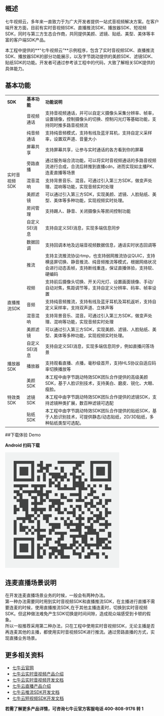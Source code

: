 ## 概述

七牛视频云，多年来一直致力于为广大开发者提供一站式音视频解决方案。在客户端开发方面，目前有实时音视频SDK、直播推流SDK、播放器SDK、短视频SDK，同时与第三方生态合作商，共同提供美颜、滤镜、贴纸、美型、美体等丰富的客户端SDK产品。

本工程中提供的**“七牛视频云”**示例程序，包含了实时音视频SDK、直播推流SDK、播放器SDK的部分功能展示，以及字节跳动提供的美颜SDK、滤镜SDK、贴纸SDK的功能。开发者可通过参考该工程中的代码，大致了解相关SDK提供的具体能力。 

## 基本功能



<table>
<tr>
	<td><b>SDK</b></td>
	<td><b>基本功能</b></td>
	<td><b>功能说明</b></td>		
</tr>	

<tr>
	<td rowspan="9">实时音视频SDK</td>
	<td>音视频通话</td>
	<td>支持音视频通话，并可以自定义摄像头采集分辨率、帧率，设置镜像，控制摄像头的切换、控制闪光灯等基础功能，支持同时推多路音视频流</td>
</tr>	

<tr>
	<td>纯音频通话</td>
	<td>支持纯音频模式，支持有线及蓝牙耳机，支持自定义采样率，设置双声道、音量大小</td>	
</tr>	

<tr>
	<td>屏幕共享</td>
	<td>支持屏幕共享，让参与实时通话的各方看到你的屏幕</td>
</tr>	

<tr>
	<td>旁路直播</td>
	<td>通过服务端合流功能，可以将实时音视频通话的多路音视频流进行合成，合流后转推到直播cdn，进而实现如主播PK、连麦直播等场景</td>	
</tr>	

<tr>
	<td>混音混响</td>
	<td>支持背景音乐、混音。可通过引入第三方SDK，做变声处理、混响等功能，实现音频实时处理</td>	
</tr>	

<tr>
	<td>美颜滤镜</td>
	<td>可以通过引入第三方SDK，实现美颜、滤镜、人脸贴纸、美型、美体等多种功能，实现视频实时处理。</td>	
</tr>	

<tr>
	<td>房间管理</td>
	<td>支持踢人、静音、关闭摄像头等房间控制功能</td>
</tr>	

<tr>
	<td>自定义SEI消息</td>
	<td>支持自定义SEI消息，实现多端信息同步</td>
</tr>	

<tr>
	<td>数据回调</td>
	<td>支持回调本地及远端音视频数据信息，通话实时状态回调等</td>
</tr>	


<tr>
	<td rowspan="6">直播推流SDK</td>
	<td>推流</td>
	<td>支持主流推流协议rtmp，也支持弱网推流协议QUIC，支持横竖屏切换、静音推流、纯音频推流等模式，根据网络状况会进行动态丢帧，支持断线重连，保证直播体验，支持软、硬编码</td>
</tr>	

<tr>
	<td>视频</td>
	<td>支持前后摄像头切换、开关闪光灯、设置画面镜像、手动/自动对焦，焦距调节等，支持自定义分辨率、码率、帧率设置</td>
</tr>	

<tr>
	<td>音频</td>
	<td>支持纯音频推流，支持有线及蓝牙耳机及耳机返听，支持自定义采样率，支持双声道、立体声等</td>
</tr>	

<tr>
	<td>混音混响</td>
	<td>支持背景音乐、混音。可通过引入第三方SDK，做变声处理、混响等功能，实现音频实时处理</td>	
</tr>	

<tr>
	<td>美颜滤镜</td>
	<td>可以通过引入第三方SDK，实现美颜、滤镜、人脸贴纸、美型、美体等多种功能，实现视频实时处理。</td>	
</tr>	

<tr>
	<td>自定义SEI消息</td>
	<td>支持自定义SEI消息，实现多端信息同步，例如直播问答场景</td>
</tr>	


<tr>
	<td>播放器SDK</td>
	<td>播放器</td>
	<td>支持观看直播、点播，毫秒级首开，支持HLS协议自适应码率切换播放等</td>
</tr>	

<tr>
	<td rowspan="3">特效类SDK</td>
	<td>美颜SDK</td>
	<td>本工程中由字节跳动特效SDK团队合作提供的高级美颜SDK，基于人脸识别技术，支持美白、磨皮、锐化、大眼、瘦脸。</td>
</tr>	

<tr>
	<td>滤镜SDK</td>
	<td>本工程中由字节跳动特效SDK团队合作提供的滤镜SDK，支持滤镜种类扩展，数百种滤镜可选配</td>
</tr>	

<tr>
	<td>贴纸SDK</td>
	<td>本工程中由字节跳动特效SDK团队合作提供的贴纸SDK，基于人脸识别技术，可提供静态/动态贴纸，2D/3D贴纸，多种贴纸类型可选配。</td>
</tr>	

</table>

##下载体验 Demo

**Android 扫码下载**

![](./download.png)

## 连麦直播场景说明

在开发连麦直播场景业务的时候，一般会有两种办法。</br>
第一种办法需要同时用到实时音视频SDK和直播推流SDK，在主播进行直播不需要连麦的时候，使用直播推流SDK,在于其他主播连麦时，切换到实时音视频SDK。但这种做法难免产生SDK切换是时间间隙，造成观众端感受到卡顿的假象。</br>
所以一般推荐采用第二种办法，只在工程中使用实时音视频SDK，无论主播是否再连麦其他的主播，都使用实时音视频SDK进行推流。通过旁路直播的方式，实现直播业务场景。

## 更多相关资料


- [七牛云官网](https://www.qiniu.com/)
- [七牛云实时音视频产品介绍](https://www.qiniu.com/products/rtn)
- [七牛云实时音视频开发文档](https://doc.qnsdk.com/rtn/)
- [七牛云直播产品介绍](https://www.qiniu.com/products/pili)
- [七牛云推流SDK开发文档](https://developer.qiniu.com/pili/sdk/5028/push-the-sdk-download-experience)
- [七牛云短视频SDK开发文档](https://developer.qiniu.com/pili/sdk/3731/short-video)

**若需了解更多产品详情，可咨询七牛云官方客服电话 400-808-9176 转 1**










